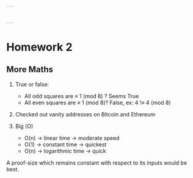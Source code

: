 ```yaml
---


---
```


<h1 id="homework-2">Homework 2</h1>
<h2 id="more-maths">More Maths</h2>
<ol>
<li>
<p>True or false:</p>
<ul>
<li>All odd squares are ≡ 1 (mod 8) ? Seems True</li>
<li>All even squares are ≡ 1 (mod 8)? False, ex: 4 !≡ 4 (mod 8)</li>
</ul>
</li>
<li>
<p>Checked out vanity addresses on Bitcoin and Ethereum</p>
</li>
<li>
<p>Big (O)</p>
<ul>
<li>O(n) -&gt; linear time  -&gt; moderate speed</li>
<li>O(1) -&gt; constant time -&gt; quickest</li>
<li>O(n) -&gt; logarithmic time -&gt; quick</li>
</ul>
</li>
</ol>
<p>A proof-size which remains constant with respect to its inputs would be best.</p>

